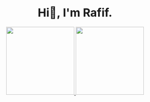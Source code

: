 <div align="center">
  <h1 style="font-size: 30;">    
  Hi👋, I'm Rafif.
  </h1>
<p align="center">
    <a href="https://github.com/BernardDog03">
      <img height="180em" src="https://github-readme-stats-eight-theta.vercel.app/api?username=wimpoge&show_icons=true&theme=algolia&include_all_commits=true&count_private=true"/>
      <img height="180em" src="https://github-readme-stats-eight-theta.vercel.app/api/top-langs/?username=wimpoge&layout=compact&langs_count=8&theme=algolia"/>
    </a>
    </p>
</div>
